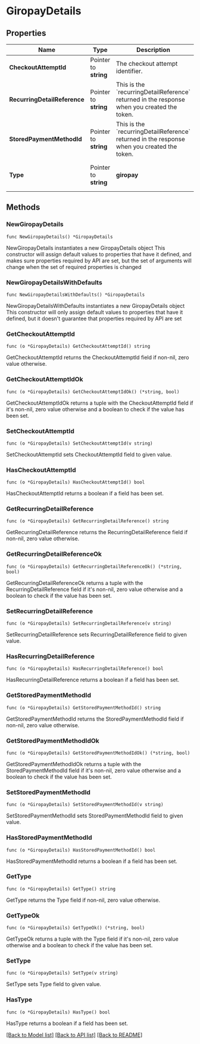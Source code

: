 # GiropayDetails

## Properties

Name | Type | Description | Notes
------------ | ------------- | ------------- | -------------
**CheckoutAttemptId** | Pointer to **string** | The checkout attempt identifier. | [optional] 
**RecurringDetailReference** | Pointer to **string** | This is the &#x60;recurringDetailReference&#x60; returned in the response when you created the token. | [optional] 
**StoredPaymentMethodId** | Pointer to **string** | This is the &#x60;recurringDetailReference&#x60; returned in the response when you created the token. | [optional] 
**Type** | Pointer to **string** | **giropay** | [optional] [default to "giropay"]

## Methods

### NewGiropayDetails

`func NewGiropayDetails() *GiropayDetails`

NewGiropayDetails instantiates a new GiropayDetails object
This constructor will assign default values to properties that have it defined,
and makes sure properties required by API are set, but the set of arguments
will change when the set of required properties is changed

### NewGiropayDetailsWithDefaults

`func NewGiropayDetailsWithDefaults() *GiropayDetails`

NewGiropayDetailsWithDefaults instantiates a new GiropayDetails object
This constructor will only assign default values to properties that have it defined,
but it doesn't guarantee that properties required by API are set

### GetCheckoutAttemptId

`func (o *GiropayDetails) GetCheckoutAttemptId() string`

GetCheckoutAttemptId returns the CheckoutAttemptId field if non-nil, zero value otherwise.

### GetCheckoutAttemptIdOk

`func (o *GiropayDetails) GetCheckoutAttemptIdOk() (*string, bool)`

GetCheckoutAttemptIdOk returns a tuple with the CheckoutAttemptId field if it's non-nil, zero value otherwise
and a boolean to check if the value has been set.

### SetCheckoutAttemptId

`func (o *GiropayDetails) SetCheckoutAttemptId(v string)`

SetCheckoutAttemptId sets CheckoutAttemptId field to given value.

### HasCheckoutAttemptId

`func (o *GiropayDetails) HasCheckoutAttemptId() bool`

HasCheckoutAttemptId returns a boolean if a field has been set.

### GetRecurringDetailReference

`func (o *GiropayDetails) GetRecurringDetailReference() string`

GetRecurringDetailReference returns the RecurringDetailReference field if non-nil, zero value otherwise.

### GetRecurringDetailReferenceOk

`func (o *GiropayDetails) GetRecurringDetailReferenceOk() (*string, bool)`

GetRecurringDetailReferenceOk returns a tuple with the RecurringDetailReference field if it's non-nil, zero value otherwise
and a boolean to check if the value has been set.

### SetRecurringDetailReference

`func (o *GiropayDetails) SetRecurringDetailReference(v string)`

SetRecurringDetailReference sets RecurringDetailReference field to given value.

### HasRecurringDetailReference

`func (o *GiropayDetails) HasRecurringDetailReference() bool`

HasRecurringDetailReference returns a boolean if a field has been set.

### GetStoredPaymentMethodId

`func (o *GiropayDetails) GetStoredPaymentMethodId() string`

GetStoredPaymentMethodId returns the StoredPaymentMethodId field if non-nil, zero value otherwise.

### GetStoredPaymentMethodIdOk

`func (o *GiropayDetails) GetStoredPaymentMethodIdOk() (*string, bool)`

GetStoredPaymentMethodIdOk returns a tuple with the StoredPaymentMethodId field if it's non-nil, zero value otherwise
and a boolean to check if the value has been set.

### SetStoredPaymentMethodId

`func (o *GiropayDetails) SetStoredPaymentMethodId(v string)`

SetStoredPaymentMethodId sets StoredPaymentMethodId field to given value.

### HasStoredPaymentMethodId

`func (o *GiropayDetails) HasStoredPaymentMethodId() bool`

HasStoredPaymentMethodId returns a boolean if a field has been set.

### GetType

`func (o *GiropayDetails) GetType() string`

GetType returns the Type field if non-nil, zero value otherwise.

### GetTypeOk

`func (o *GiropayDetails) GetTypeOk() (*string, bool)`

GetTypeOk returns a tuple with the Type field if it's non-nil, zero value otherwise
and a boolean to check if the value has been set.

### SetType

`func (o *GiropayDetails) SetType(v string)`

SetType sets Type field to given value.

### HasType

`func (o *GiropayDetails) HasType() bool`

HasType returns a boolean if a field has been set.


[[Back to Model list]](../README.md#documentation-for-models) [[Back to API list]](../README.md#documentation-for-api-endpoints) [[Back to README]](../README.md)


